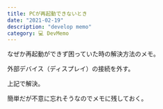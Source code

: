 ```yaml
---
title: PCが再起動できないとき
date: "2021-02-19"
description: "develop memo"
category: 💻 DevMemo
---
```


なぜか再起動ができず困っていた時の解決方法のメモ。

外部デバイス（ディスプレイ）の接続を外す。

上記で解決。

簡単だが不意に忘れそうなのでメモに残しておく。
